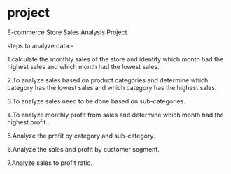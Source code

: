 # project
E-commerce Store Sales Analysis Project

steps to analyze data:-

1.calculate the monthly sales of the store and identify which month had the highest sales and which month had the lowest sales.

2.To analyze sales based on product categories and determine which category has the lowest sales and which category has the highest sales.

3.To analyze sales need to be done based on sub-categories.

4.To analyze monthly profit from sales and determine which month had the highest profit..

5.Analyze the profit by category and sub-category.

6.Analyze the sales and profit by customer segment.

7.Analyze sales to profit ratio.
